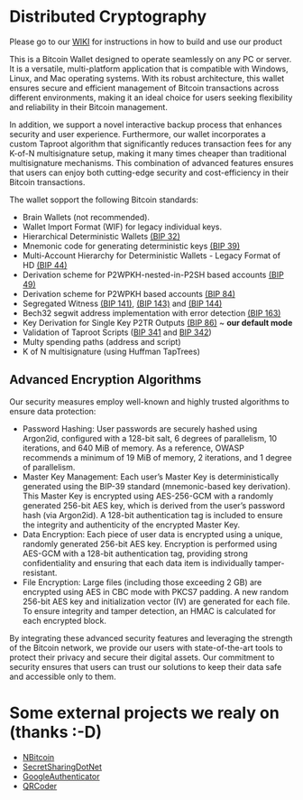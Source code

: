 # Distributed Cryptography


Please go to our [WIKI](https://wiki.distributedcryptography.com/wiki.aspx?9,Toc%3aOur+application,) for instructions in how to build and use our product


This is a Bitcoin Wallet designed to operate seamlessly on any PC or server. It is a versatile, multi-platform application that is compatible with Windows, Linux, and Mac operating systems. With its robust architecture, this wallet ensures secure and efficient management of Bitcoin transactions across different environments, making it an ideal choice for users seeking flexibility and reliability in their Bitcoin management.

In addition, we support a novel interactive backup process that enhances security and user experience. Furthermore, our wallet incorporates a custom Taproot algorithm that significantly reduces transaction fees for any K-of-N multisignature setup, making it many times cheaper than traditional multisignature mechanisms. This combination of advanced features ensures that users can enjoy both cutting-edge security and cost-efficiency in their Bitcoin transactions.

The wallet sopport the following Bitcoin standards:

* Brain Wallets (not recommended).
* Wallet Import Format (WIF) for legacy individual keys.
* Hierarchical Deterministic Wallets [(BIP 32)](https://github.com/bitcoin/bips/blob/master/bip-0032.mediawiki)
* Mnemonic code for generating deterministic keys [(BIP 39)](https://github.com/bitcoin/bips/blob/master/bip-0039.mediawiki)
* Multi-Account Hierarchy for Deterministic Wallets - Legacy Format of HD [(BIP 44)](https://github.com/bitcoin/bips/blob/master/bip-0044.mediawiki)
* Derivation scheme for P2WPKH-nested-in-P2SH based accounts [(BIP 49)](https://github.com/bitcoin/bips/blob/master/bip-0049.mediawiki)
* Derivation scheme for P2WPKH based accounts [(BIP 84)](https://github.com/bitcoin/bips/blob/master/bip-0084.mediawiki)
* Segregated Witness [(BIP 141)](https://github.com/bitcoin/bips/blob/master/bip-0141.mediawiki), [(BIP 143)](https://github.com/bitcoin/bips/blob/master/bip-0143.mediawiki) and [(BIP 144)](https://github.com/bitcoin/bips/blob/master/bip-0144.mediawiki)
* Bech32 segwit address implementation with error detection [(BIP 163)](https://github.com/bitcoin/bips/blob/master/bip-0173.mediawiki)
* Key Derivation for Single Key P2TR Outputs [(BIP 86)](https://github.com/bitcoin/bips/blob/master/bip-0086.mediawiki) ~ <b>our default mode</b>
* Validation of Taproot Scripts ([BIP 341](https://github.com/bitcoin/bips/blob/master/bip-0341.mediawiki) and [BIP 342](https://github.com/bitcoin/bips/blob/master/bip-0342.mediawiki))
* Multy spending paths (address and script)
* K of N multisignature (using Huffman TapTrees)


## Advanced Encryption Algorithms

Our security measures employ well-known and highly trusted algorithms to ensure data protection:

* Password Hashing: User passwords are securely hashed using Argon2id, configured with a 128-bit salt, 6 degrees of parallelism, 10 iterations, and 640 MiB of memory. As a reference, OWASP recommends a minimum of 19 MiB of memory, 2 iterations, and 1 degree of parallelism.
* Master Key Management: Each user’s Master Key is deterministically generated using the BIP-39 standard (mnemonic-based key derivation). This Master Key is encrypted using AES-256-GCM with a randomly generated 256-bit AES key, which is derived from the user’s password hash (via Argon2id). A 128-bit authentication tag is included to ensure the integrity and authenticity of the encrypted Master Key.
* Data Encryption: Each piece of user data is encrypted using a unique, randomly generated 256-bit AES key. Encryption is performed using AES-GCM with a 128-bit authentication tag, providing strong confidentiality and ensuring that each data item is individually tamper-resistant.
* File Encryption: Large files (including those exceeding 2 GB) are encrypted using AES in CBC mode with PKCS7 padding. A new random 256-bit AES key and initialization vector (IV) are generated for each file. To ensure integrity and tamper detection, an HMAC is calculated for each encrypted block.

By integrating these advanced security features and leveraging the strength of the Bitcoin network, we provide our users with state-of-the-art tools to protect their privacy and secure their digital assets. Our commitment to security ensures that users can trust our solutions to keep their data safe and accessible only to them.


# Some external projects we realy on (thanks :-D)

* [NBitcoin](https://github.com/MetacoSA/NBitcoin)
* [SecretSharingDotNet](https://github.com/shinji-san/SecretSharingDotNet)
* [GoogleAuthenticator](https://github.com/BrandonPotter/GoogleAuthenticator)
* [QRCoder](https://github.com/codebude/QRCoder)
